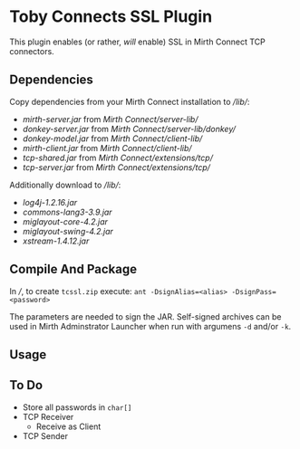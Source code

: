 # Toby Connects SSL Plugin

This plugin enables (or rather, *will* enable) SSL in Mirth Connect TCP connectors.

## Dependencies

Copy dependencies from your Mirth Connect installation to */lib/*:

- *mirth-server.jar* from *Mirth Connect/server-lib/*
- *donkey-server.jar* from *Mirth Connect/server-lib/donkey/*
- *donkey-model.jar* from *Mirth Connect/client-lib/*
- *mirth-client.jar* from *Mirth Connect/client-lib/*
- *tcp-shared.jar* from *Mirth Connect/extensions/tcp/*
- *tcp-server.jar* from *Mirth Connect/extensions/tcp/*

Additionally download to */lib/*:

- *log4j-1.2.16.jar*
- *commons-lang3-3.9.jar*
- *miglayout-core-4.2.jar*
- *miglayout-swing-4.2.jar*
- *xstream-1.4.12.jar*

## Compile And Package

In */*, to create `tcssl.zip` execute: `ant -DsignAlias=<alias> -DsignPass=<password>`

The parameters are needed to sign the JAR. Self-signed archives can be used in Mirth Adminstrator Launcher when run with argumens `-d` and/or `-k`.

## Usage

## To Do

- Store all passwords in `char[]`
- TCP Receiver
  - Receive as Client
- TCP Sender
